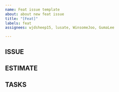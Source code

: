 ```yaml
---
name: Feat issue template
about: about new feat issue
title: "[Feat]"
labels: feat
assignees: wjdsheep15, lusate, WinsomeJoo, GumaLee

---
```


## ISSUE

## ESTIMATE

## TASKS

